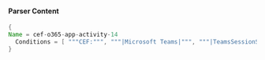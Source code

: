 #### Parser Content
```Java
{
Name = cef-o365-app-activity-14
  Conditions = [ """CEF:""", """|Microsoft Teams|""", """|TeamsSessionStarted|""" ]
}
```